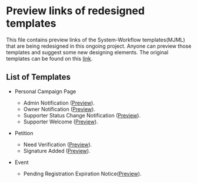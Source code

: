 # Preview links of redesigned templates

This file contains preview links of the System-Workflow templates(MJML) that are being redesigned in this ongoing project. Anyone can preview those templates and suggest some new designing elements. The original templates can be found on this [link](https://dmaster.demo.civicrm.org/civicrm/admin/messageTemplates?selectedChild=workflow&reset=1).


## List of Templates

* Personal Campaign Page 
    * Admin Notification ([Preview](https://mjml.io/try-it-live/ryQrMt3lD)).
    * Owner Notification ([Preview](https://mjml.io/try-it-live/SkEe89ngP)).
    * Supporter Status Change Notification ([Preview](https://mjml.io/try-it-live/S1so8q3lw)).
    * Supporter Welcome ([Preview](https://mjml.io/try-it-live/rJBvqqnev)).

* Petition 
    * Need Verification ([Preview](https://mjml.io/try-it-live/Byq0q9new)).
    * Signature Added ([Preview](https://mjml.io/try-it-live/Byq0q9new)).

* Event 
    * Pending Registration Expiration Notice([Preview](https://mjml.io/try-it-live/rJy8R9heP)).

